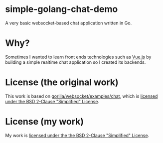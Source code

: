 # simple-golang-chat-demo

A very basic websocket-based chat application written in Go.

# Why?

Sometimes I wanted to learn front ends technologies such as [Vue.js](https://vuejs.org) by building a simple realtime chat application so I created its backends.

# License (the original work)

This work is based on [gorilla/websocket/examples/chat](https://github.com/gorilla/websocket/tree/master/examples/chat), which is [licensed under the BSD 2-Clause "Simplified" License](https://github.com/gorilla/websocket/blob/master/LICENSE).

# License (my work)

My work is [licensed under the the BSD 2-Clause "Simplified" License](LICENSE).
